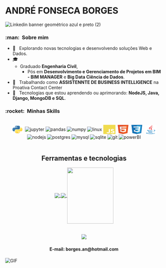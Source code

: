 # ANDRÉ FONSECA BORGES
![Linkedin banner geométrico azul  e preto (2)](https://user-images.githubusercontent.com/82332461/177055278-7f250ab8-4f38-4074-a2dc-03022474e0fa.png)


<h3> :man: &nbsp;Sobre mim </h3>

- 🤔 &nbsp; Explorando novas tecnologias e desenvolvendo soluções Web e Dados.
- 🎓 &nbsp; 
     - Graduado **Engenharia Civil**,
          - Pós em **Desenvolvimento e Gerenciamento de Projetos em BIM - BIM MANAGER** e **Big Data Ciência de Dados**.
- 💼 &nbsp; Trabalhando como **ASSISTENNTE DE BUSINESS INTELLIGENCE** na Proativa Contact Center
- 🌱 &nbsp; Tecnologias que estou aprendendo ou aprimorando: **NodeJS, Java, Django, MongoDB e SQL**.

<h3> :rocket: &nbsp;Minhas Skills </h3>

<div  align="center"> 
  <div style="display: inline_block"><br>
  <img align="center" alt="Python" height="30" width="40" src="https://raw.githubusercontent.com/devicons/devicon/master/icons/python/python-original.svg">
   <img align="center" alt="jupyter" height="30" width="40" src="https://encrypted-tbn0.gstatic.com/images?q=tbn:ANd9GcSn2rk9CBKtiLAEKhtgGw48P2iFtJ7MjeYyN2-CvEQW4j8KcjTmv5AwwrynXovtwBXEgsg&usqp=CAU">
   <img align="center" alt="pandas" height="30" width="100" src="https://i.redd.it/c6h7rok9c2v31.jpg">
   <img align="center" alt="numpy" height="30" width="40" src="https://user-images.githubusercontent.com/67586773/105040771-43887300-5a88-11eb-9f01-bee100b9ef22.png">
   <img align="center" alt="linux" height="30" width="40" src="https://www.vectorlogo.zone/logos/linux/linux-icon.svg">
   <img align="center" alt="Rafa-Js" height="30" width="40" src="https://raw.githubusercontent.com/devicons/devicon/master/icons/javascript/javascript-plain.svg">
  <img align="center" alt="HTML" height="30" width="40" src="https://raw.githubusercontent.com/devicons/devicon/master/icons/html5/html5-original.svg">
  <img align="center" alt="CSS" height="30" width="40" src="https://raw.githubusercontent.com/devicons/devicon/master/icons/css3/css3-original.svg">
  <img align="center" alt="java" height="30" width="40" src="https://raw.githubusercontent.com/devicons/devicon/master/icons/java/java-original.svg">
  <img align="center" alt="nodejs" height="30" width="40" src="https://www.vectorlogo.zone/logos/nodejs/nodejs-icon.svg">
  <img align="center" alt="postgres" height="30" width="40" src="https://www.vectorlogo.zone/logos/postgresql/postgresql-icon.svg">
  <img align="center" alt="mysql" height="30" width="40" src="https://www.vectorlogo.zone/logos/mysql/mysql-official.svg">
  <img align="center" alt="sqlite" height="30" width="40" src="https://www.vectorlogo.zone/logos/sqlite/sqlite-icon.svg">
  <img align="center" alt="git" height="30" width="40" src="https://www.vectorlogo.zone/logos/git-scm/git-scm-icon.svg">
  <img align="center" alt="powerBI" height="30" width="40" src="https://upload.wikimedia.org/wikipedia/commons/c/cf/New_Power_BI_Logo.svg">
   
</div>
<br>

## Ferramentas e tecnologias
 

<div>
  <a href="https://github.com/borgesds">
  <img height="180em" align="center" src="https://github-readme-stats.vercel.app/api?username=borgesds&show_icons=true&theme=react&include_all_commits=true&count_private=true"/>
  <img height="180em" align="center" src="https://github-readme-stats.vercel.app/api/top-langs/?username=borgesds&layout=compact&langs_count=7&theme=react" />

  <img align="center" width="148" height="180" src="https://media1.tenor.com/images/68e8337fb4eb7e40645d832c64762a8b/tenor.gif?itemid=19443613">
</div>
 <br>

  <br>
  <a href="https://www.linkedin.com/in/andreborgesds/" target="_blank"><img src="https://img.shields.io/badge/-LinkedIn-%230077B5?style=for-the-badge&logo=linkedin&logoColor=white" target="_blank"></a> 
 
 <h4>E-mail: borges.an@hotmail.com</h4>
</div>

 <img align="center" alt="GIF" src="https://github.com/abhisheknaiidu/abhisheknaiidu/blob/master/code.gif?raw=true" width="1000" height="500" />
